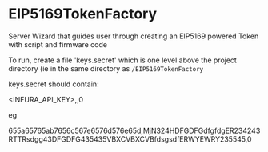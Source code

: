 # EIP5169TokenFactory
Server Wizard that guides user through creating an EIP5169 powered Token with script and firmware code

To run, create a file 'keys.secret' which is one level above the project directory (ie in the same directory as ```/EIP5169TokenFactory``` 

keys.secret should contain:

<INFURA_API_KEY>,<BASE64 ENCODED INFURA IPFS key:secret>,0

eg

655a65765ab7656c567e6576d576e65d,MjN324HDFGDFGdfgfdgER234243RTTRsdgg43DFGDFG435435VBXCVBXCVBfdsgsdfERWYEWRY235545,0

